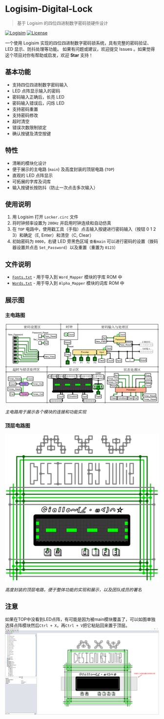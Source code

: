 # Logisim-Digital-Lock

> 基于 Logisim 的四位四进制数字密码锁硬件设计

[![Logisim](https://img.shields.io/badge/Logisim-Circuit%20Design-blue.svg)](https://logisim.altervista.org/)
[![License](https://img.shields.io/badge/license-MIT-green.svg)](./LICENCE)

一个使用 Logisim 实现的四位四进制数字密码锁系统，具有完整的密码验证、LED 显示、防抖处理等功能。
如果有问题或建议，欢迎提交 Issues 。如果觉得这个项目对你有帮助或启发，欢迎 **Star** 支持！

## 基本功能

- 支持四位四进制数字密码输入
- LED 点阵显示输入的密码
- 密码输入正确后，长亮 LED
- 密码输入错误后，闪烁 LED
- 支持密码重置
- 支持密码修改
- 超时清空
- 错误次数限制锁定
- 确认按键及清空按键

## 特性

- 清晰的模块化设计
- 便于展示的主电路 (`main`) 及高度封装的顶层电路 (`TOP`)
- 直观的 LED 点阵显示
- 可拓展的字库及词库
- 输入按键长按防抖（防止一次点击多次输入）

## 使用说明

1. 用 Logisim 打开 `Locker.circ` 文件
2. 将时钟频率设置为 `200Hz` 并启用时钟连续和自动仿真
3. 在 `TOP` 电路中，使用戳工具（手指）点击输入按键进行密码输入（按钮 0 1 2 3）和确定（E, Enter）和清空（C, Clear）
4. 初始密码为 `0000`，右键 LED 旁黑色区域 `查看main` 可以进行密码的设置（拨码器设置并点击 `Set_Password`）以及重置（重置为 `0123`）

## 文件说明

- [`Fonts.txt`](./Fonts.txt) - 用于导入到 `Word_Mapper` 模块的字库 ROM 中
- [`Words.txt`](./Words.txt) - 用于导入到 `Alpha_Mapper` 模块的词库 ROM 中

## 展示图

### 主电路图

![Main Circuit Diagram](./images/main.png)

*主电路用于展示各个模块的连接和功能实现*

### 顶层电路图

![Top Circuit Diagram](./images/top.png)

*高度封装的顶层电路，便于整体功能的实现和展示，以及团队成员的署名*

## 注意

如果在TOP中没看到LED点阵，有可能是因为被main模块覆盖了，可以如图单独选择点阵模块然后`Ctrl + X`，再`Ctrl + V`把它粘贴回来置于顶层。
![issue](images/issue.png)